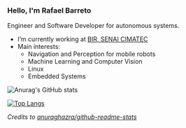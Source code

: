 ### Hello, I'm Rafael Barreto

Engineer and Software Developer for autonomous systems.

- I’m currently working at [BIR, SENAI CIMATEC](https://github.com/Brazilian-Institute-of-Robotics)
-  Main interests:
    - Navigation and Perception for mobile robots
    - Machine Learning and Computer Vision
    - Linux
    - Embedded Systems

![Anurag's GitHub stats](https://github-readme-stats.vercel.app/api?&count_private=true&username=rafaelbarretorb&show_icons=true&theme=tokyonight)

[![Top Langs](https://github-readme-stats-sigma-sepia.vercel.app/api/top-langs/?username=rafaelbarretorb&hide=html,jupyter%20notebook,javascript,java,cmake,makefile,matlab&layout=compact&langs_count=8)](https://github.com/anuraghazra/github-readme-stats)

_Credits to [anuraghazra/github-readme-stats](https://github.com/anuraghazra/github-readme-stats)_
<!--
**rafaelbarretorb/rafaelbarretorb** is a ✨ _special_ ✨ repository because its `README.md` (this file) appears on your GitHub profile.

Here are some ideas to get you started:

- 🔭 I’m currently working on ...
- 🌱 I’m currently learning ...
- 👯 I’m looking to collaborate on ...
- 🤔 I’m looking for help with ...
- 💬 Ask me about ...
- 📫 How to reach me: ...
- 😄 Pronouns: ...
- ⚡ Fun fact: ...
-->
